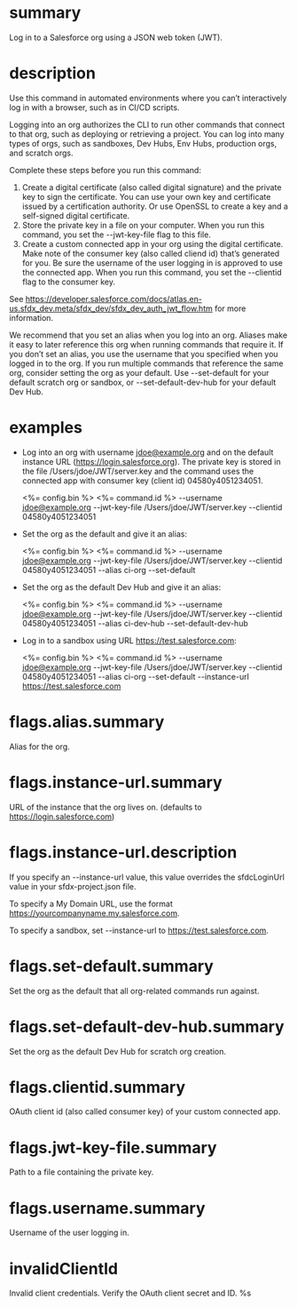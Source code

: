 # summary

Log in to a Salesforce org using a JSON web token (JWT).

# description

Use this command in automated environments where you can’t interactively log in with a browser, such as in CI/CD scripts.

Logging into an org authorizes the CLI to run other commands that connect to that org, such as deploying or retrieving a project. You can log into many types of orgs, such as sandboxes, Dev Hubs, Env Hubs, production orgs, and scratch orgs.

Complete these steps before you run this command:

1. Create a digital certificate (also called digital signature) and the private key to sign the certificate. You can use your own key and certificate issued by a certification authority. Or use OpenSSL to create a key and a self-signed digital certificate.
2. Store the private key in a file on your computer. When you run this command, you set the --jwt-key-file flag to this file.
3. Create a custom connected app in your org using the digital certificate. Make note of the consumer key (also called cliend id) that’s generated for you. Be sure the username of the user logging in is approved to use the connected app. When you run this command, you set the --clientid flag to the consumer key.

See https://developer.salesforce.com/docs/atlas.en-us.sfdx_dev.meta/sfdx_dev/sfdx_dev_auth_jwt_flow.htm for more information.

We recommend that you set an alias when you log into an org. Aliases make it easy to later reference this org when running commands that require it. If you don’t set an alias, you use the username that you specified when you logged in to the org. If you run multiple commands that reference the same org, consider setting the org as your default. Use --set-default for your default scratch org or sandbox, or --set-default-dev-hub for your default Dev Hub.

# examples

- Log into an org with username jdoe@example.org and on the default instance URL (https://login.salesforce.org). The private key is stored in the file /Users/jdoe/JWT/server.key and the command uses the connected app with consumer key (client id) 04580y4051234051.

  <%= config.bin %> <%= command.id %> --username jdoe@example.org --jwt-key-file /Users/jdoe/JWT/server.key --clientid 04580y4051234051

- Set the org as the default and give it an alias:

  <%= config.bin %> <%= command.id %> --username jdoe@example.org --jwt-key-file /Users/jdoe/JWT/server.key --clientid 04580y4051234051 --alias ci-org --set-default

- Set the org as the default Dev Hub and give it an alias:

  <%= config.bin %> <%= command.id %> --username jdoe@example.org --jwt-key-file /Users/jdoe/JWT/server.key --clientid 04580y4051234051 --alias ci-dev-hub --set-default-dev-hub

- Log in to a sandbox using URL https://test.salesforce.com:

  <%= config.bin %> <%= command.id %> --username jdoe@example.org --jwt-key-file /Users/jdoe/JWT/server.key --clientid 04580y4051234051 --alias ci-org --set-default --instance-url https://test.salesforce.com

# flags.alias.summary

Alias for the org.

# flags.instance-url.summary

URL of the instance that the org lives on. (defaults to https://login.salesforce.com)

# flags.instance-url.description

If you specify an --instance-url value, this value overrides the sfdcLoginUrl value in your sfdx-project.json file.

To specify a My Domain URL, use the format https://yourcompanyname.my.salesforce.com.

To specify a sandbox, set --instance-url to https://test.salesforce.com.

# flags.set-default.summary

Set the org as the default that all org-related commands run against.

# flags.set-default-dev-hub.summary

Set the org as the default Dev Hub for scratch org creation.

# flags.clientid.summary

OAuth client id (also called consumer key) of your custom connected app.

# flags.jwt-key-file.summary

Path to a file containing the private key.

# flags.username.summary

Username of the user logging in.

# invalidClientId

Invalid client credentials. Verify the OAuth client secret and ID. %s
